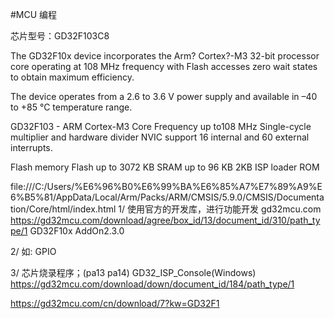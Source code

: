 #MCU 编程 

芯片型号：GD32F103C8

The GD32F10x device incorporates the Arm? Cortex?-M3 32-bit processor core operating at 108 MHz frequency with Flash accesses zero wait states to obtain maximum efficiency.

The device operates from a 2.6 to 3.6 V power supply and available in –40 to +85 °C temperature range. 

GD32F103 - ARM Cortex-M3 Core
  Frequency up to108 MHz
  Single-cycle multiplier and hardware divider
  NVIC support 16 internal and 60 external interrupts.
  
Flash memory
  Flash up to 3072 KB
  SRAM up to 96 KB
  2KB ISP loader ROM

file:///C:/Users/%E6%96%B0%E6%99%BA%E6%85%A7%E7%89%A9%E6%B5%81/AppData/Local/Arm/Packs/ARM/CMSIS/5.9.0/CMSIS/Documentation/Core/html/index.html
1/ 使用官方的开发库，进行功能开发
gd32mcu.com 
https://gd32mcu.com/download/agree/box_id/13/document_id/310/path_type/1
GD32F10x AddOn2.3.0

2/ 如: GPIO


3/ 芯片烧录程序；(pa13 pa14)
GD32_ISP_Console(Windows)
https://gd32mcu.com/download/down/document_id/184/path_type/1 

https://gd32mcu.com/cn/download/7?kw=GD32F1